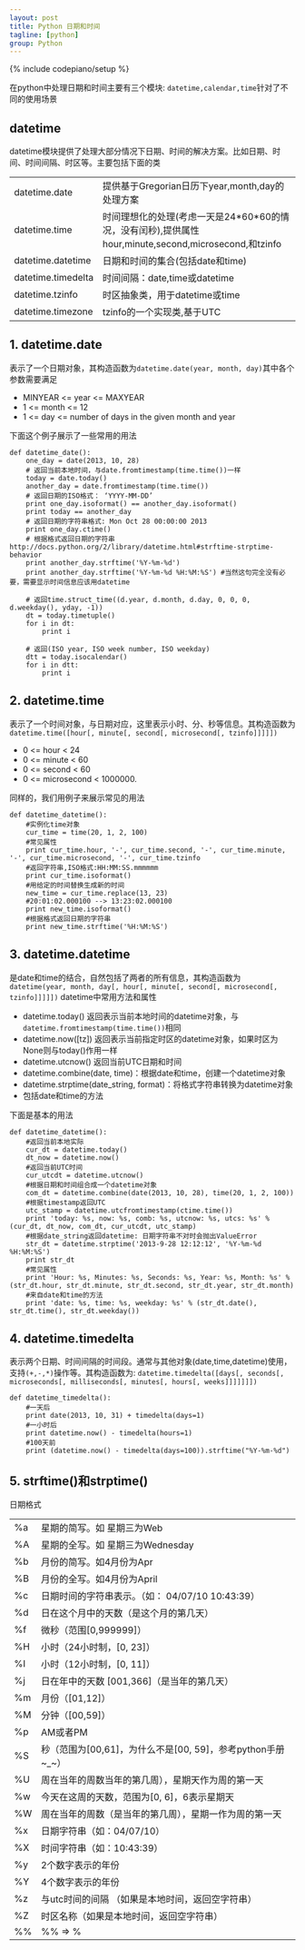 ```yaml
---
layout: post
title: Python 日期和时间
tagline: [python] 
group: Python
---
```

{% include codepiano/setup %}

在python中处理日期和时间主要有三个模块: `datetime,calendar,time`针对了不同的使用场景


## datetime ##
datetime模块提供了处理大部分情况下日期、时间的解决方案。比如日期、时间、时间间隔、时区等。主要包括下面的类

<table class="table table-striped table-bordered">
<tr><td>datetime.date</td><td>提供基于Gregorian日历下year,month,day的处理方案</td></tr>
<tr><td>datetime.time</td><td>时间理想化的处理(考虑一天是24*60*60的情况，没有闰秒),提供属性hour,minute,second,microsecond,和tzinfo</td></tr>
<tr><td>datetime.datetime</td><td>日期和时间的集合(包括date和time)</td></tr>
<tr><td>datetime.timedelta</td><td>时间间隔：date,time或datetime</td></tr>
<tr><td>datetime.tzinfo</td><td>时区抽象类，用于datetime或time</td></tr>
<tr><td>datetime.timezone</td><td>tzinfo的一个实现类,基于UTC</td></tr>
</table>

## 1.  datetime.date ##

表示了一个日期对象，其构造函数为`datetime.date(year, month, day)`其中各个参数需要满足

- MINYEAR <= year <= MAXYEAR
- 1 <= month <= 12
- 1 <= day <= number of days in the given month and year

下面这个例子展示了一些常用的用法

	def datetime_date():
		one_day = date(2013, 10, 28)
		# 返回当前本地时间，与date.fromtimestamp(time.time())一样
		today = date.today()
		another_day = date.fromtimestamp(time.time())
		# 返回日期的ISO格式： ‘YYYY-MM-DD’
		print one_day.isoformat() == another_day.isoformat()
		print today == another_day
		# 返回日期的字符串格式: Mon Oct 28 00:00:00 2013
		print one_day.ctime()
		# 根据格式返回日期的字符串http://docs.python.org/2/library/datetime.html#strftime-strptime-behavior
		print another_day.strftime('%Y-%m-%d')
		print another_day.strftime('%Y-%m-%d %H:%M:%S') #当然这句完全没有必要，需要显示时间信息应该用datetime
		
		# 返回time.struct_time((d.year, d.month, d.day, 0, 0, 0, d.weekday(), yday, -1))
		dt = today.timetuple()
		for i in dt:
			print i
			
		# 返回(ISO year, ISO week number, ISO weekday)
		dtt = today.isocalendar()
		for i in dtt:
			print i

## 2.  datetime.time ##

表示了一个时间对象，与日期对应，这里表示小时、分、秒等信息。其构造函数为`datetime.time([hour[, minute[, second[, microsecond[, tzinfo]]]]])`

- 0 <= hour < 24
- 0 <= minute < 60
- 0 <= second < 60
- 0 <= microsecond < 1000000.

同样的，我们用例子来展示常见的用法

	def datetime_datetime():
		#实例化time对象
		cur_time = time(20, 1, 2, 100)
		#常见属性
		print cur_time.hour, '-', cur_time.second, '-', cur_time.minute, '-', cur_time.microsecond, '-', cur_time.tzinfo
		#返回字符串,ISO格式:HH:MM:SS.mmmmmm 
		print cur_time.isoformat()
		#用给定的时间替换生成新的时间 
		new_time = cur_time.replace(13, 23) 
		#20:01:02.000100 --> 13:23:02.000100
		print new_time.isoformat()
		#根据格式返回日期的字符串
		print new_time.strftime('%H:%M:%S')
		
## 3. datetime.datetime ##

是date和time的结合，自然包括了两者的所有信息，其构造函数为`datetime(year, month, day[, hour[, minute[, second[, microsecond[, tzinfo]]]]])`
datetime中常用方法和属性

- datetime.today() 返回表示当前本地时间的datetime对象，与`datetime.fromtimestamp(time.time())`相同
- datetime.now([tz]) 返回表示当前指定时区的datetime对象，如果时区为None则与today()作用一样
- datetime.utcnow() 返回当前UTC日期和时间
- datetime.combine(date, time)：根据date和time，创建一个datetime对象
- datetime.strptime(date_string, format)：将格式字符串转换为datetime对象
- 包括date和time的方法

下面是基本的用法

	def datetime_datetime():
		#返回当前本地实际
		cur_dt = datetime.today()
		dt_now = datetime.now()
		#返回当前UTC时间
		cur_utcdt = datetime.utcnow()
		#根据日期和时间组合成一个datetime对象
		com_dt = datetime.combine(date(2013, 10, 28), time(20, 1, 2, 100))
		#根据timestamp返回UTC
		utc_stamp = datetime.utcfromtimestamp(ctime.time())
		print 'today: %s, now: %s, comb: %s, utcnow: %s, utcs: %s' % (cur_dt, dt_now, com_dt, cur_utcdt, utc_stamp)
		#根据date_string返回datetime: 日期字符串不对时会抛出ValueError
		str_dt = datetime.strptime('2013-9-28 12:12:12', '%Y-%m-%d %H:%M:%S') 
		print str_dt
		#常见属性
		print 'Hour: %s, Minutes: %s, Seconds: %s, Year: %s, Month: %s' % (str_dt.hour, str_dt.minute, str_dt.second, str_dt.year, str_dt.month)
		#来自date和time的方法
		print 'date: %s, time: %s, weekday: %s' % (str_dt.date(), str_dt.time(), str_dt.weekday())
		
## 4. datetime.timedelta ##

表示两个日期、时间间隔的时间段。通常与其他对象(date,time,datetime)使用，支持`(+,-,*)`操作等。其构造函数为:
`datetime.timedelta([days[, seconds[, microseconds[, milliseconds[, minutes[, hours[, weeks]]]]]]])`

	def datetime_timedelta():
		#一天后
		print date(2013, 10, 31) + timedelta(days=1)
		#一小时后
		print datetime.now() - timedelta(hours=1)
		#100天前
		print (datetime.now() - timedelta(days=100)).strftime("%Y-%m-%d")


 
## 5. strftime()和strptime() ##

日期格式

<table  class="table table-striped table-bordered">
<tr><td>%a</td><td>	星期的简写。如 星期三为Web</td></tr>
<tr><td>%A</td><td>星期的全写。如 星期三为Wednesday</td></tr>
<tr><td>%b</td><td>	月份的简写。如4月份为Apr</td></tr>
<tr><td>%B</td><td>	月份的全写。如4月份为April</td></tr>
<tr><td>%c</td><td> 日期时间的字符串表示。（如： 04/07/10 10:43:39）</td></tr>
<tr><td>%d</td><td> 日在这个月中的天数（是这个月的第几天）</td></tr>
<tr><td>%f</td><td> 微秒（范围[0,999999]）</td></tr>
<tr><td>%H</td><td>小时（24小时制，[0, 23]）</td></tr>
<tr><td>%I</td><td> 小时（12小时制，[0, 11]）</td></tr>
<tr><td>%j</td><td> 日在年中的天数 [001,366]（是当年的第几天）</td></tr>
<tr><td>%m</td><td> 月份（[01,12]）</td></tr>
<tr><td>%M</td><td> 分钟（[00,59]）</td></tr>
<tr><td>%p</td><td> AM或者PM</td></tr>
<tr><td>%S</td><td> 秒（范围为[00,61]，为什么不是[00, 59]，参考python手册~_~）</td></tr>
<tr><td>%U</td><td> 周在当年的周数当年的第几周），星期天作为周的第一天</td></tr>
<tr><td>%w</td><td> 今天在这周的天数，范围为[0, 6]，6表示星期天</td></tr>
<tr><td>%W</td><td> 周在当年的周数（是当年的第几周），星期一作为周的第一天</td></tr>
<tr><td>%x</td><td> 日期字符串（如：04/07/10）</td></tr>
<tr><td>%X</td><td> 时间字符串（如：10:43:39）</td></tr>
<tr><td>%y</td><td> 2个数字表示的年份</td></tr>
<tr><td>%Y</td><td> 4个数字表示的年份</td></tr>
<tr><td>%z</td><td> 与utc时间的间隔 （如果是本地时间，返回空字符串）</td></tr>
<tr><td>%Z</td><td> 时区名称（如果是本地时间，返回空字符串）</td></tr>
<tr><td>%%</td><td> %% => %</td></tr>
</table>
